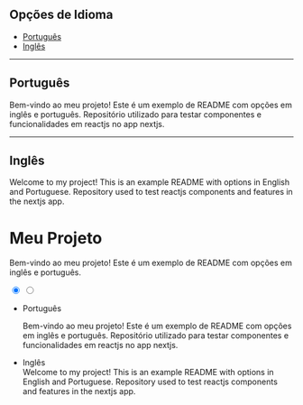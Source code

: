 ## Opções de Idioma
- [Português](#portuguese)
- [Inglês](#english)

---

## Português <a name="portuguese"></a>

Bem-vindo ao meu projeto! Este é um exemplo de README com opções em inglês e português.
Repositório utilizado para testar componentes e funcionalidades em reactjs no app nextjs.

---

## Inglês <a name="english"></a>
Welcome to my project! This is an example README with options in English and Portuguese.
Repository used to test reactjs components and features in the nextjs app.

<div>
  <h1>Meu Projeto</h1>
  <p>Bem-vindo ao meu projeto! Este é um exemplo de README com opções em inglês e português.</p>
</div>

<input type="radio" name="tab" id="tab1" checked>
<input type="radio" name="tab" id="tab2">
<ul class="tabs">
  <li class="tab">
    <label for="tab1">Português</label>
    <div class="tab-content">
      
Bem-vindo ao meu projeto! Este é um exemplo de README com opções em inglês e português.
Repositório utilizado para testar componentes e funcionalidades em reactjs no app nextjs.
    </div>
  </li>
  <li class="tab">
    <label for="tab2">Inglês</label>
    <div class="tab-content">
      Welcome to my project! This is an example README with options in English and Portuguese.
Repository used to test reactjs components and features in the nextjs app.
    </div>
  </li>
</ul>


